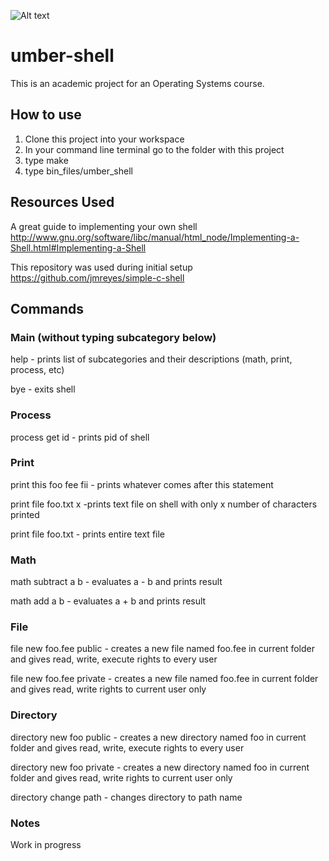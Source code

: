 ![Alt text](https://drive.google.com/file/d/16rKjSsEJ-xwPoZ0vU_JoPpDjySPPBhIj/view?usp=sharing2)

# umber-shell

This is an academic project for an Operating Systems course.

## How to use
1. Clone this project into your workspace
2. In your command line terminal go to the folder with this project
3. type make
4. type bin_files/umber_shell

## Resources Used

A great guide to implementing your own shell
http://www.gnu.org/software/libc/manual/html_node/Implementing-a-Shell.html#Implementing-a-Shell

This repository was used during initial setup
https://github.com/jmreyes/simple-c-shell

## Commands

### Main (without typing subcategory below)
help - prints list of subcategories and their descriptions (math, print, process, etc)

bye - exits shell

### Process
process get id            - prints pid of shell

### Print
print this foo fee fii         - prints whatever comes after this statement

print file foo.txt x -prints text file on shell with only x number of characters printed

print file foo.txt - prints entire text file


### Math

math subtract a b       - evaluates a - b and prints result

math add a b             - evaluates a + b and prints result

### File
file new foo.fee public   - creates a new file named foo.fee in current folder and gives read, write, execute rights to every user

file new foo.fee private  - creates a new file named foo.fee in current folder and gives read, write rights to current user only

### Directory
directory new foo public  - creates a new directory named foo in current folder and gives read, write, execute rights to every user

directory new foo private - creates a new directory named foo in current folder and gives read, write rights to current user only

directory change path - changes directory to path name



### Notes
Work in progress


